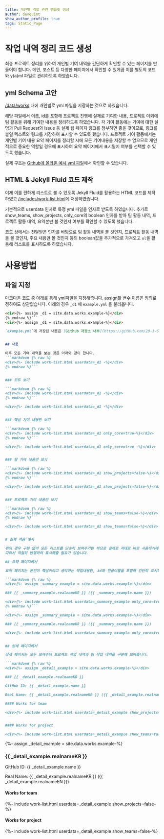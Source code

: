 ```yaml
---
title: 개인별 역할 관련 템플릿 생성
author: devquint
show_author_profile: true
tags: Static_Page
---
```


# 작업 내역 정리 코드 생성

최종 프로젝트 정리를 위하여 개인별 기여 내역을 간단하게 확인할 수 있는 페이지를 만들어야 합니다.
메인, 포스트 등 다양한 페이지에서 확인할 수 있게끔 이를 별도의 코드와 y(a)ml 파일로 관리하도록 하였습니다.

## yml Schema 고안

[/data/works](https://github.com/20-1-SKKU-OSS/2020-1-OSS-2/tree/master/docs/_data/works) 내에 개인별로 yml 파일을 저장하는 것으로 하였습니다.

해당 파일에서 이름, id를 포함해 프로젝트 진행에 실제로 기여한 내용, 프로젝트 이외에 팀 활동을 위해 기여한 내용을 정리하도록 하였습니다. 
각 기여 활동에는 기여에 대한 설명과 Pull Request와 Issue 등 실제 웹 페이지 링크를 첨부하면 좋을 것이므로, 링크를 붙일 텍스트와 링크를 저장하여 표시할 수 있도록 했습니다. 
프로젝트 기여 활동에서는 개인별 기여 내용 요약 페이지를 정리할 시에 모든 기여내용을 저장할 수 없으므로 개인적으로 중요한 역할일 경우에 표시하여 요약 페이지에서 표시될지 여부를 선택할 수 있도록 했습니다.


실제 구조는 [Github에 올라온 예시 yml 파일](https://github.com/20-1-SKKU-OSS/2020-1-OSS-2/blob/master/docs/_data/works/example.yml)에서 확인할 수 있습니다.

## HTML & Jekyll Fluid 코드 제작

이제 이를 편하게 리스트로 볼 수 있도록 Jekyll Fluid를 활용하는 HTML 코드를 제작하였고 [/includes/work-list.html](https://github.com/20-1-SKKU-OSS/2020-1-OSS-2/blob/master/docs/_includes/work-list.html)에 저장하였습니다. 

기본적으로 userdata 인자로 특정 yml 파일을 인자로 받도록 하였습니다.
추가로 show_teams, show_projects, only_core의 boolean 인자를 받아 팀 활동 내역, 프로젝트 활동 내역, 요약본만 볼 것인지 여부를 확인할 수 있도록 했습니다.

코드 상에서는 전달받은 인자를 바탕으로 팀 활동 내역을 볼 것인지, 프로젝트 활동 내역을 볼 것인지, 주요 내용만 볼 것인지 등의 boolean값을 추가적으로 가져오고 `ul`을 활용해 리스트를 표시하도록 하였습니다.


# 사용방법

## 파일 지정

마크다운 코드 중 아래를 통해 yml파일을 지정해줍니다. assign할 변수 이름은 임의로 정하여도 상관없습니다.
아래의 경우 `_d1` 에 `example.yml` 을 불러옵니다.
```markdown {% raw %}
<div>{%- assign _d1 = site.data.works.example-%}</div>
{% endraw %}```
<div>{%- assign _d1 = site.data.works.example-%}</div>

`example.yml`에 저장된 내용은 [Github 저장소 내부](https://github.com/20-1-SKKU-OSS/2020-1-OSS-2/blob/master/docs/_data/works/example.yml)를 확인해 주세요.


## 사용

이후 모든 기여 내역을 보는 것은 아래와 같이 합니다.
```markdown {% raw %}
<div>{%- include work-list.html userdata=_d1 -%}</div>
{% endraw %}```


### 모두 보기

```markdown {% raw %}
<div>{%- include work-list.html userdata=_d1 -%}</div>
{% endraw %}```

<div>{%- include work-list.html userdata=_d1 -%}</div>


### 핵심 기여 내용만 보기

```markdown {% raw %}
<div>{%- include work-list.html userdata=_d1 only_core=true-%}</div>
{% endraw %}```

<div>{%- include work-list.html userdata=_d1 only_core=true -%}</div>


### 팀 기여 내용만 보기

```markdown {% raw %}
<div>{%- include work-list.html userdata=_d1 show_projects=false-%}</div>
{% endraw %}```

<div>{%- include work-list.html userdata=_d1 show_projects=false-%}</div>


### 프로젝트 기여 내용만 보기

```markdown {% raw %}
<div>{%- include work-list.html userdata=_d1 show_teams=false-%}</div>
{% endraw %}```

<div>{%- include work-list.html userdata=_d1 show_teams=false-%}</div>


# 실제 적용 예시

위의 경우 구분 없이 모든 리스트를 단순히 보여주기만 하므로 실제로 저대로 바로 사용하기에는 어려움이 있습니다.
따라서 적절히 변형하여 표시해줄 필요가 있습니다.

## 요약 페이지에서

요약 페이지는 본인이 핵심이라고 생각하는 작업내용만, id와 한글이름을 포함해 간단히 표시해줍니다.

```markdown {% raw %}
<div>{%- assign _summary_example = site.data.works.example-%}</div>

### {{ _summary_example.realnameKR }} ({{ _summary_example.name }})

<div>{%- include work-list.html userdata=_summary_example only_core=true-%}</div>
{% endraw %}```

<div>{%- assign _summary_example = site.data.works.example-%}</div>

### {{ _summary_example.realnameKR }} ({{ _summary_example.name }})

<div>{%- include work-list.html userdata=_summary_example only_core=true-%}</div>


## 상세 페이지에서

상세 페이지는 모두 보여주되 프로젝트 작업 내역과 팀 작업 내역을 구분해 보여줍니다.

```markdown {% raw %}
<div>{%- assign _detail_example = site.data.works.example-%}</div>

### {{ _detail_example.realnameKR }}

GitHub ID: {{ _detail_example.name }}

Real Name: {{ _detail_example.realnameKR }} ({{ _detail_example.realnameEN }})

#### Works for team

<div>{%- include work-list.html userdata=_detail_example show_projects=false-%}</div>


#### Works for project

<div>{%- include work-list.html userdata=_detail_example show_teams=false-%}</div>
```

<div>{%- assign _detail_example = site.data.works.example-%}</div>

### {{ _detail_example.realnameKR }}

GitHub ID: {{ _detail_example.name }}

Real Name: {{ _detail_example.realnameKR }} ({{ _detail_example.realnameEN }})

#### Works for team

<div>{%- include work-list.html userdata=_detail_example show_projects=false-%}</div>


#### Works for project

<div>{%- include work-list.html userdata=_detail_example show_teams=false-%}</div>